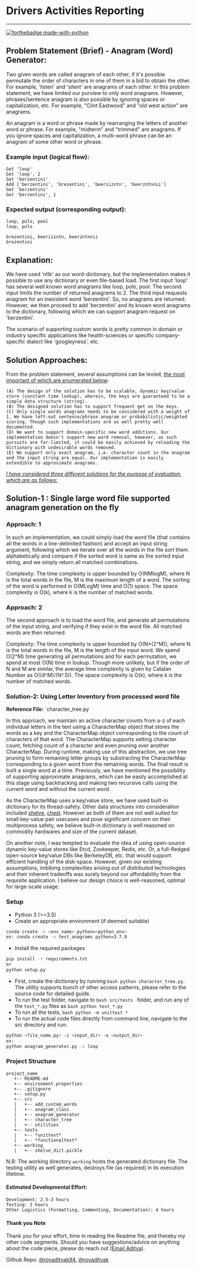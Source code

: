 # Drivers Activities Reporting
-------
[![forthebadge made-with-python](http://ForTheBadge.com/images/badges/made-with-python.svg)](https://www.python.org/)

## Problem Statement (Brief) - Anagram (Word) Generator:

Two given words are called anagram of each other, if it's possible permutate the order of characters in one of them in a bid to obtain the other. For example, 'listen' and 'silent' are anagrams of each other. In this problem statement,
we have limited our purview to only word anagrams. However, phrases/sentence anagram is also possible by ignoring spaces or capitalization, etc. For example, "Clint Eastwood" and "old west action" are anagrams.

An anagram is a word or phrase made by rearranging the letters of another word or phrase. For example, "midterm" and "trimmed" are anagrams. If you ignore spaces and capitalization, a multi-word phrase can be an anagram of some other word or phrase.

### Example input (logical flow):

```
Get 'loop'
Get 'loop', 2
Get 'berzentini'
Add ['berzentini', 'brezentini', 'beeriizntn', 'beerzntnnii']
Get 'berzentini'
Get 'berzentini', 1
```

### Expected output (corresponding output):

```
loop, polo, pool
loop, polo

brezentini, beeriizntn, beerzntnnii
brezentini
```

## Explanation:
We have used 'nltk' as our word-dictionary, but the implementation makes it possible to use any dictionary or even file-based load. The first input 'loop' has several well known word anagrams like loop, polo, pool. The second input limits the number of returned anagrams to 2. The third input requests anagram for an inexistent word 'berzentini'. So, no anagrams are returned. However, we then proceed to add 'berzentini' and its known word anagrams to the dictionary, following which we can support anagram request on 'berzentini'.

The scenario of supporting custom words is pretty common in domain or industry specific applications like health-sciences or specific company-specific dialect like 'googleyness', etc.


## Solution Approaches:

From the problem statement, several assumptions can be levied, <ins>the most important of which are enumerated below</ins>:

```
(A) The design of the solution has to be scalable, dynamic key/value store (constant time lookup), wherein, the keys are guaranteed to be a simple data structure (string).
(B) The designed solution has to support frequent get on the keys.
(C) Only single words anagrams needs to be considered with a weight of 1. We have left-out sentence/phrase anagram or probabilistic/weighted scoring. Though such implementations are as well pretty well documented.
(D) We want to support domain-specific new word additions. Our implementation doesn't support new word removal, however, as such pursuits are far-limited, it could be easily achieved by reloading the dictionary with undesirable words removed.
(E) We support only exact anagram, i.e. character count in the anagram and the input string are equal. Our implementation is easily extendible to approximate anagrams.
```

<i> <u> I have considered three different solutions for the purpose of evaluation, which are as follows: </i> </u>

## Solution-1 : Single large word file supported anagram generation on the fly

### Approach: 1
In such an implementation, we could simply load the word file (that contains all the words in a line-delimited fashion) and accept an input string argument, following which we iterate over all the words in the file sort them alphabetically and compare if the sorted word is same as the sorted input string, and we simply return all matched combinations.

Complexity: The time complexity is upper bounded by O(NMlogM), where N is the total words in the file, M is the maximum length of a word. The sorting of the word is performed in O(MLogM) time and O(1) space. The space complexity is O(k), where k is the number of matched words.

### Approach: 2

The second approach is to load the word file, and generate all permutations of the input string, and verifying if they exist in the word file. All matched words are then returned.

Complexity: The time complexity is upper bounded by O(N*(2^M)), where N is the total words in the file, M is the length of the input word. We spend O(2^M) time generating all permutations and for each permutation, we spend at most O(N) time in lookup. Though more unlikely, but if the order of N and M are similar, the average time complexity is given by Catalan Number as O((4^M)/(N^.5)). The space complexity is O(k), where k is the number of matched words.

### Solution-2: Using Letter Inventory from processed word file

<b>Reference File:</b> `character_tree.py <br/>

In this approach, we maintain an active character counts from a-z of each individual letters in the text using a CharacterMap object that stores the words as a key and the CharacterMap object corresponding to the count of characters of that word. The CharacterMap supports setting character count, fetching count of a character and even pruning over another CharacterMap. During runtime, making use of this abstraction, we use tree pruning to form remaining letter groups by substracting the CharacterMap corresponding to a given word from the remaining words. The final result is built a single word at a time. Previously, we have mentioned the possibility of supporting approximate anagrams, which can be easily accomplished at this stage using backtracking and making two recursive calls using the current word and without the current word.

As the CharacterMap uses a key/value store, we have used built-in dictionary for its thread-safety. Other data structures into consideration included [shelve](#https://docs.python.org/3/library/shelve.html), [chest](#https://github.com/blaze/chest). However as both of them are not well suited for small key-value pair usecases and pose significant concern on their multiprocess safety, we believe built-in dictionary is well reasoned on commodity hardwares and size of the current dataset.

On another note, I was tempted to evaluate the idea of using open-source dynamic key-value stores like Etcd, Zookeeper, Redis, etc. Or, a full-fledged open-source key/value DBs like BerkeleyDB, etc. that would support efficient handling of the disk-space. However, given our existing assumptions, imbibing complexities arising out of distributed technologies and their inherent tradeoffs was surely beyond our affordability from the requisite application. I believe our design choice is well-reasoned, optimal for large-scale usage.

### Setup

- Python 3 (>=3.5)
- Create an appropriate environment (if deemed suitable)
```bash
conda create -n <env_name> python=<python_env>
ex: conda create -n test_anagrams python=3.7.9
```
- Install the required packages
```bash
pip install -r requirements.txt
or
python setup.py
```
- First, create the dictionary by running `bash python character_tree.py`. The utility supports bunch of other access patterns, please refer to the source code for detailed guide. 
- To run the test folder, navigate to ```bash src/tests ``` folder, and run any of the `test_*.py` files as ```bash python test_*.py```
- To run all the tests, `bash python -m unittest *`
- To run the actual code files directly from command line, navigate to the src directory and run:
```bash
python <file_name.py> -i <input_dir> -o <output_dir>
ex:
python anagram_generator.py -s loop
```

### Project Structure
```
project_name
   +-- README.md
   +-- environment.properties
   +-- .gitignore
   +-- setup.py
   +-- src
   |   +-- add_custom_words
   |   +-- anagram_class
   |   +-- anagram_generator
   |   +-- character_tree
   |   +-- utilities
   +-- tests
   |   +-- *unittest*
   |   +-- *functionaltest*
   +-- working
   |   +-- shelve_dict.pickle
 ```

N.B: The working directory `working` hosts the generated dictionary file. The testing utility as well generates, destroys file (as required) in its execution lifetime.

#### Estimated Developmental Effort:

```
Development: 2.5-3 hours
Testing: 3 hours
Other Logistics (Formatting, Commenting, Documentation): 4 hours
```

#### Thank you Note

Thank you for your effort, time in reading the Readme file, and thereby my other code segments. Should you have suggestions/advice on anything about the code piece, please do reach out ([Email Aditya](#mailto:p.adityak.roy@gmail.com)).

Github Repo: [@royadityak94](#https://github.com/royadityak94), [@royadityak](#https://github.com/royadityak)
